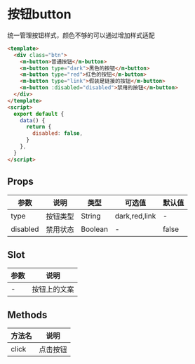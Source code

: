 # 按钮button

统一管理按钮样式，颜色不够的可以通过增加样式适配

```html
<template>
  <div class="btn">
    <m-button>普通按钮</m-button>
    <m-button type="dark">黑色的按钮</m-button>
    <m-button type="red">红色的按钮</m-button>
    <m-button type="link">假装是链接的按钮</m-button>
    <m-button :disabled="disabled">禁用的按钮</m-button>
  </div>
</template>
<script>
  export default {
    data() {
      return {
        disabled: false,
      }
    },
  }
</script>
```
## Props
| 参数          | 说明   | 类型     | 可选值  | 默认值  |
| ----------- | ---- | ------ | ---- | ---- |
| type     | 按钮类型    | String | dark,red,link | -    |
| disabled | 禁用状态  | Boolean | -    | false    |

## Slot
| 参数 | 说明       |
| --- | ---------- |
| -   | 按钮上的文案 |

## Methods
| 方法名 | 说明    |
| ----- | ------- |
| click | 点击按钮 |